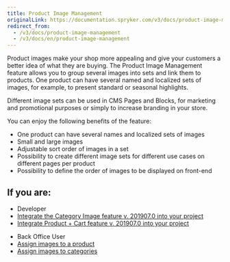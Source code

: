 ```yaml
---
title: Product Image Management
originalLink: https://documentation.spryker.com/v3/docs/product-image-management
redirect_from:
  - /v3/docs/product-image-management
  - /v3/docs/en/product-image-management
---
```


Product images make your shop more appealing and give your customers a better idea of what they are buying. The Product Image Management feature allows you to group several images into sets and link them to products. One product can have several named and localized sets of images, for example, to present standard or seasonal highlights. 

Different image sets can be used in CMS Pages and Blocks, for marketing and promotional purposes or simply to increase branding in your store.

You can enjoy the following benefits of the feature:

* One product can have several names and localized sets of images
* Small and large images
* Adjustable sort order of images in a set
* Possibility to create different image sets for different use cases on different pages per product
* Possibility to define the order of images to be displayed on front-end

## If you are:

<div class="mr-container">
    <div class="mr-list-container">
        <!-- col1 -->
        <div class="mr-col">
            <ul class="mr-list mr-list-green">
                <li class="mr-title">Developer</li>
                <li><a href="https://documentation.spryker.com/v3/docs/category-image-feature-integration-201907" class="mr-link">Integrate the Category Image feature v. 201907.0 into your project</a></li>
                <li><a href="https://documentation.spryker.com/v3/docs/product-cart-feature-integration-201907" class="mr-link">Integrate Product + Cart feature v. 201907.0 into your project</a></li>
            </ul>
        </div>
        <!-- col2 -->
        <div class="mr-col">
            <ul class="mr-list mr-list-blue">
                <li class="mr-title"> Back Office User</li>
                <li><a href="https://documentation.spryker.com/v4/docs/creating-an-abstract-product" class="mr-link">Assign images to a product</a></li>
                <li><a href="https://documentation.spryker.com/v4/docs/creating-categories" class="mr-link">Assign images to categories</a></li>
                </ul>
        </div>
         </div>
</div>
